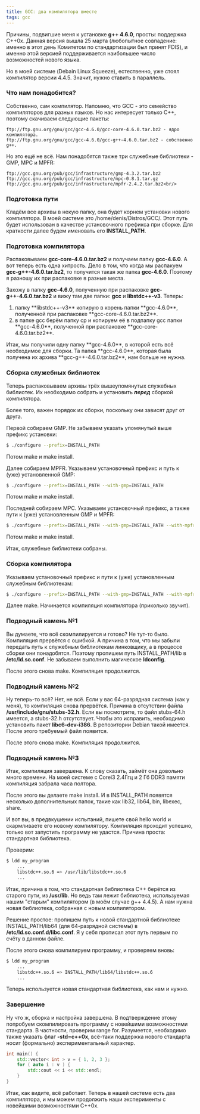 ```yaml
---
title: GCC: два компилятора вместе
tags: gcc
---
```


Причины, подвигшие меня к установке **g++ 4.6.0**, просты: поддержка C++0x. Данная версия вышла 25 марта (любопытное совпадение: именно в этот день Комитетом по стандартизации был принят FDIS), и именно этой версией поддерживается наибольшее число возможностей нового языка.

Но в моей системе (Debain Linux Squeeze), естественно, уже стоял компилятор версии 4.4.5. Значит, нужно ставить в параллель.<br/>
<h3>Что нам понадобится?</h3>

Собственно, сам компилятор. Напомню, что GCC - это семейство компиляторов для разных языков. Но нас интересует только С++, поэтому скачиваем следующие пакеты:

```
ftp://ftp.gnu.org/gnu/gcc/gcc-4.6.0/gcc-core-4.6.0.tar.bz2 - ядро компилятора.
ftp://ftp.gnu.org/gnu/gcc/gcc-4.6.0/gcc-g++-4.6.0.tar.bz2 - собственно g++.
```

Но это ещё не всё. Нам понадобятся также три служебные библиотеки - GMP, MPC и MPFR:

```
ftp://gcc.gnu.org/pub/gcc/infrastructure/gmp-4.3.2.tar.bz2
ftp://gcc.gnu.org/pub/gcc/infrastructure/mpc-0.8.1.tar.gz
ftp://gcc.gnu.org/pub/gcc/infrastructure/mpfr-2.4.2.tar.bz2<br/>
```

<h3>Подготовка пути</h3>

Кладём все архивы в некую папку, она будет корнем установки нового компилятора. В моей системе это /home/denis/Distros/GCC/. Этот путь будет использован в качестве установочного префикса при сборке. Для краткости далее будем именовать его **INSTALL_PATH**.<br/>
<h3>Подготовка компилятора</h3>

Распаковываем **gcc-core-4.6.0.tar.bz2** и получаем папку **gcc-4.6.0**. А вот теперь есть одна хитрость. Дело в том, что когда мы распакуем **gcc-g++-4.6.0.tar.bz2**, то получится такая же папка **gcc-4.6.0**. Поэтому я разношу их при распаковке в разные места.

Захожу в папку **gcc-4.6.0**, полученную при распаковке **gcc-g++-4.6.0.tar.bz2** и вижу там две папки: **gcc** и **libstdc++-v3**. Теперь:
<ol>
 <li>папку **libstdc++-v3** копирую в корень папки **gcc-4.6.0**, полученной при распаковке **gcc-core-4.6.0.tar.bz2**.</li>
 <li>в папке gcc берём папку cp и копируем её в подпапку gcc папки **gcc-4.6.0**, полученной при распаковке **gcc-core-4.6.0.tar.bz2**.</li>
</ol>
Итак, мы получили одну папку **gcc-4.6.0**, в которой есть всё необходимое для сборки. Та папка **gcc-4.6.0**, которая была получена их архива **gcc-g++-4.6.0.tar.bz2**, нам больше не нужна.<br/>
<h3>Сборка служебных библиотек</h3>

Теперь распаковываем архивы трёх вышеупомянутых служебных библиотек. Их необходимо собрать и установить ***перед*** сборкой компилятора.

Более того, важен порядок их сборки, поскольку они зависят друг от друга.

Первой собираем GMP. Не забываем указать упомянутый выше префикс установки:
```bash
$ ./configure --prefix=INSTALL_PATH
```
Потом make и make install.

Далее собираем MPFR. Указываем установочный префикс и путь к (уже) установленной GMP:
```bash
$ ./configure --prefix=INSTALL_PATH --with-gmp=INSTALL_PATH
```
Потом make и make install.

Последней собираем MPC. Указываем установочный префикс, а также пути к (уже) установленным GMP и MPFR:
```bash
$ ./configure --prefix=INSTALL_PATH --with-gmp=INSTALL_PATH --with-mpfr=INSTALL_PATH
```
Потом make и make install.

Итак, служебные библиотеки собраны.<br/>
<h3>Сборка компилятора</h3>

Указываем установочный префикс и пути к (уже) установленным служебным библиотекам:
```bash
$ ./configure --prefix=INSTALL_PATH --with-gmp=INSTALL_PATH --with-mpfr=INSTALL_PATH --with-mpc=INSTALL_PATH
```

Далее make. Начинается компиляция компилятора (приколько звучит).<br/>
<h3>Подводный камень №1</h3>

Вы думаете, что всё скомпилируется и готово? Не тут-то было. Компиляция прервётся с ошибкой. А причина в том, что мы забыли передать путь к служебным библиотекам линковщику, а в процессе сборки они понадобятся. Поэтому пропишем путь INSTALL_PATH/lib в **/etc/ld.so.conf**. Не забываем выполнить магическое **ldconfig**.

После этого снова make. Компиляция продолжится.<br/>
<h3>Подводный камень №2</h3>

Ну теперь-то всё? Нет, не всё. Если у вас 64-разрядная система (как у меня), то компиляция снова прервётся. Причина в отсутствии файла **/usr/include/gnu/stubs-32.h**. Если вы посмотрите, то файл stubs-64.h имеется, а stubs-32.h отсутствует. Чтобы это исправить, необходимо установить пакет **libc6-dev-i386**. В репозитории Debian такой имеется. После этого требуемый файл появится.

После этого снова make. Компиляция продолжится.<br/>
<h3>Подводный камень №3</h3>

Итак, компиляция завершена. К слову сказать, займёт она довольно много времени. На моей системе с Corei3 2.4Ггц и 2 Гб DDR3 памяти компиляция забрала часа полтора.

После этого вы делаете make install. И в INSTALL_PATH появятся несколько дополнительных папок, такие как lib32, lib64, bin, libexec, share.

И вот вы, в предвкушении испытаний, пишете свой hello world и скармливаете его новому компилятору. Компиляция проходит успешно, только вот запустить программу не удастся. Причина проста: стандартная библиотека.

Проверим:
```bash
$ ldd my_program
    ...
    libstdc++.so.6 => /usr/lib/libstdc++.so.6  
    ...
```

Итак, причина в том, что стандартная библиотека С++ берётся из старого пути, из **/usr/lib**. Но ведь там лежит библиотека, используемая нашим "старым" компилятором (в моём случае g++ 4.4.5). А нам нужна новая библиотека, собранная с новым компилятором.

Решение простое: пропишем путь к новой стандартной библиотеке INSTALL_PATH/lib64 (для 64-разрядной системы) в **/etc/ld.so.conf.d/libc.conf**. Я у себя прописал этот путь первым по счёту в данном файле.

После этого снова компилируем программу, и проверяем вновь:
```bash
$ ldd my_program
    ...
    libstdc++.so.6 => INSTALL_PATH/lib64/libstdc++.so.6  
    ...
```

Теперь используется новая стандартная библиотека, как нам и нужно.<br/>
<h3>Завершение</h3>

Ну что ж, сборка и настройка завершена. В подтверждение этому попробуем скомпилировать программу с новейшими возможностями стандарта. В частности, проверим range for. Разумеется, необходимо также указать флаг **-std=c++0x**, всё-таки поддержка нового стандарта носит (формально) экспериментальный характер.

```cpp
int main() {
    std::vector< int > v = { 1, 2, 3 };
    for ( auto i : v ) {
        std::cout << i << std::endl;
    }
}
```

Итак, как видите, всё работает. Теперь в нашей системе есть два компилятора, и мы можем продолжить наши эксперименты с новейшими возможностями C++0x.
